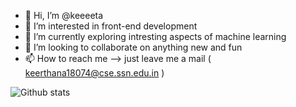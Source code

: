 - 👋 Hi, I’m @keeeeta
- 👀 I’m interested in front-end development
- 🌱 I’m currently exploring intresting aspects of machine learning
- 💞️ I’m looking to collaborate on anything new and fun
- 📫 How to reach me --> just leave me a mail ( keerthana18074@cse.ssn.edu.in )

<!---
keeeeta/keeeeta is a ✨ special ✨ repository because its `README.md` (this file) appears on your GitHub profile.
You can click the Preview link to take a look at your changes.
--->

![Github stats](https://github-readme-stats.vercel.app/apikeeeeta)

